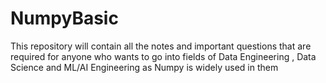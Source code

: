 # NumpyBasic
This repository will contain all the notes and important questions that are required for anyone who wants to go into fields of Data Engineering , Data Science and ML/AI Engineering as Numpy is widely used in them
